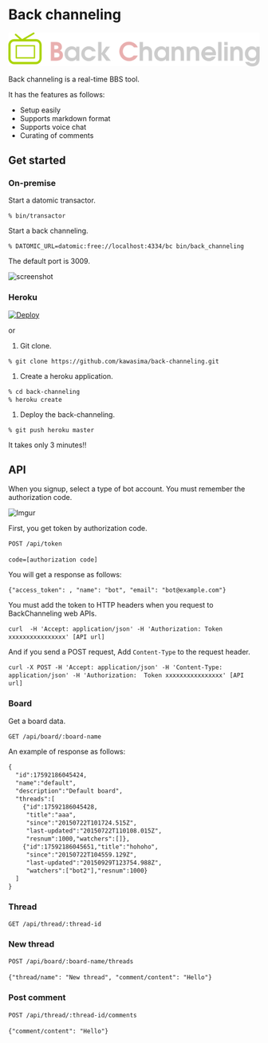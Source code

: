 # Back channeling

![Back channeling](./resources/public/img/logo.png)

Back channeling is a real-time BBS tool.

It has the features as follows:

- Setup easily
- Supports markdown format
- Supports voice chat
- Curating of comments

## Get started

### On-premise

Start a datomic transactor.

```
% bin/transactor
```

Start a back channeling.

```
% DATOMIC_URL=datomic:free://localhost:4334/bc bin/back_channeling
```

The default port is 3009.

![screenshot](http://i.imgur.com/6n1Yj8D.png)

### Heroku

[![Deploy](https://www.herokucdn.com/deploy/button.svg)](https://heroku.com/deploy?template=https://github.com/kawasima/back-channeling)

or

1. Git clone.
```
% git clone https://github.com/kawasima/back-channeling.git
```
1. Create a heroku application.
```
% cd back-channeling
% heroku create
```
1. Deploy the back-channeling.
```
% git push heroku master
```

It takes only 3 minutes!!

## API

When you signup, select a type of bot account.
You must remember the authorization code.

![Imgur](http://i.imgur.com/diJJjhT.png)

First, you get token by authorization code.

```
POST /api/token

code=[authorization code]
```

You will get a response as follows:

```
{"access_token": , "name": "bot", "email": "bot@example.com"}
```

You must add the token to HTTP headers when you request to BackChanneling web APIs.

```
curl  -H 'Accept: application/json' -H 'Authorization: Token xxxxxxxxxxxxxxxx' [API url]
```

And if you send a POST request, Add `Content-Type` to the request header.

```
curl -X POST -H 'Accept: application/json' -H 'Content-Type: application/json' -H 'Authorization:  Token xxxxxxxxxxxxxxxx' [API url]
```

### Board

Get a board data.

```
GET /api/board/:board-name
```

An example of response as follows:

```
{
  "id":17592186045424,
  "name":"default",
  "description":"Default board",
  "threads":[
    {"id":17592186045428,
     "title":"aaa",
     "since":"20150722T101724.515Z",
     "last-updated":"20150722T110108.015Z",
     "resnum":1000,"watchers":[]},
    {"id":17592186045651,"title":"hohoho",
     "since":"20150722T104559.129Z",
     "last-updated":"20150929T123754.988Z",
     "watchers":["bot2"],"resnum":1000}
  ]
}
```

### Thread

```
GET /api/thread/:thread-id
```

### New thread

```
POST /api/board/:board-name/threads

{"thread/name": "New thread", "comment/content": "Hello"}
```

### Post comment

```
POST /api/thread/:thread-id/comments

{"comment/content": "Hello"}
```
